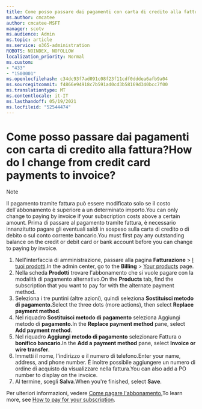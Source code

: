 ```yaml
---
title: Come posso passare dai pagamenti con carta di credito alla fattura?
ms.author: cmcatee
author: cmcatee-MSFT
manager: scotv
ms.audience: Admin
ms.topic: article
ms.service: o365-administration
ROBOTS: NOINDEX, NOFOLLOW
localization_priority: Normal
ms.custom:
- "433"
- "1500001"
ms.openlocfilehash: c34dc93f7ad091c08f23f11cdf0dddea6afb9a04
ms.sourcegitcommit: f4866e94918c7b591ad0cd3b58169d340bcc7f00
ms.translationtype: MT
ms.contentlocale: it-IT
ms.lasthandoff: 05/19/2021
ms.locfileid: "52544474"
---
```

# <a name="how-do-i-change-from-credit-card-payments-to-invoice"></a><span data-ttu-id="35776-102">Come posso passare dai pagamenti con carta di credito alla fattura?</span><span class="sxs-lookup"><span data-stu-id="35776-102">How do I change from credit card payments to invoice?</span></span>

> [!NOTE]
> <span data-ttu-id="35776-103">Il pagamento tramite fattura può essere modificato solo se il costo dell'abbonamento è superiore a un determinato importo.</span><span class="sxs-lookup"><span data-stu-id="35776-103">You can only change to paying by invoice if your subscription costs above a certain amount.</span></span> <span data-ttu-id="35776-104">Prima di passare al pagamento tramite fattura, è necessario innanzitutto pagare gli eventuali saldi in sospeso sulla carta di credito o di debito o sul conto corrente bancario.</span><span class="sxs-lookup"><span data-stu-id="35776-104">You must first pay any outstanding balance on the credit or debit card or bank account before you can change to paying by invoice.</span></span>

1. <span data-ttu-id="35776-105">Nell'interfaccia di amministrazione, passare alla pagina **Fatturazione** > [I tuoi prodotti](https://go.microsoft.com/fwlink/p/?linkid=842054).</span><span class="sxs-lookup"><span data-stu-id="35776-105">In the admin center, go to the **Billing** > [Your products](https://go.microsoft.com/fwlink/p/?linkid=842054) page.</span></span>
2. <span data-ttu-id="35776-106">Nella scheda **Prodotti** trovare l'abbonamento che si vuole pagare con la modalità di pagamento alternativo.</span><span class="sxs-lookup"><span data-stu-id="35776-106">On the **Products** tab, find the subscription that you want to pay for with the alternate payment method.</span></span>
3. <span data-ttu-id="35776-107">Seleziona i tre puntini (altre azioni), quindi seleziona **Sostituisci metodo di pagamento.**</span><span class="sxs-lookup"><span data-stu-id="35776-107">Select the three dots (more actions), then select **Replace payment method**.</span></span>
4. <span data-ttu-id="35776-108">Nel riquadro **Sostituisci metodo di pagamento** seleziona Aggiungi metodo di **pagamento.**</span><span class="sxs-lookup"><span data-stu-id="35776-108">In the **Replace payment method** pane, select **Add payment method**.</span></span>
5. <span data-ttu-id="35776-109">Nel riquadro **Aggiungi metodo di pagamento** selezionare Fattura o **bonifico bancario.**</span><span class="sxs-lookup"><span data-stu-id="35776-109">In the **Add a payment method** pane, select **Invoice or wire transfer**.</span></span>
6. <span data-ttu-id="35776-110">Immetti il nome, l'indirizzo e il numero di telefono.</span><span class="sxs-lookup"><span data-stu-id="35776-110">Enter your name, address, and phone number.</span></span> <span data-ttu-id="35776-111">È inoltre possibile aggiungere un numero di ordine di acquisto da visualizzare nella fattura.</span><span class="sxs-lookup"><span data-stu-id="35776-111">You can also add a PO number to display on the invoice.</span></span>
7. <span data-ttu-id="35776-112">Al termine, scegli **Salva**.</span><span class="sxs-lookup"><span data-stu-id="35776-112">When you're finished, select **Save**.</span></span>

<span data-ttu-id="35776-113">Per ulteriori informazioni, vedere [Come pagare l'abbonamento.](/microsoft-365/commerce/billing-and-payments/pay-for-your-subscription)</span><span class="sxs-lookup"><span data-stu-id="35776-113">To learn more, see [How to pay for your subscription](/microsoft-365/commerce/billing-and-payments/pay-for-your-subscription).</span></span>